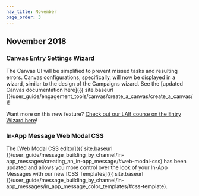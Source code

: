 ```yaml
---
nav_title: November
page_order: 3
---
```

## November 2018

### Canvas Entry Settings Wizard

The Canvas UI will be simplified to prevent missed tasks and resulting errors. Canvas configurations, specifically, will now be displayed in a wizard, similar to the design of the Campaigns wizard. See the [updated Canvas documentation here]({{ site.baseurl }}/user_guide/engagement_tools/canvas/create_a_canvas/create_a_canvas/)!

Want more on this new feature? [Check out our LAB course on the Entry Wizard here](https://lab.braze.com/the-new-canvas-entry-step/264889/scorm/20z5ij5ublxbk)!

### In-App Message Web Modal CSS

The [Web Modal CSS editor]({{ site.baseurl }}/user_guide/message_building_by_channel/in-app_messages/creating_an_in-app_message/#web-modal-css) has been updated and allows you more control over the look of your In-App Messages with our new [CSS Templates]({{ site.baseurl }}/user_guide/message_building_by_channel/in-app_messages/in_app_message_color_templates/#css-template).
